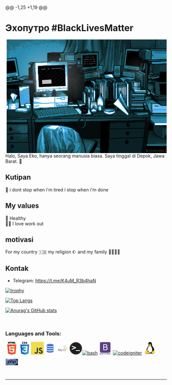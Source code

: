 @@ -1,25 +1,19 @@


# Эxопутро #BlackLivesMatter
<img align="right" alt="GIF" src="https://raw.githubusercontent.com/EkoPTH/EkoPTH/main/gif2.gif" width="500"/>
Halo, Saya Eko, hanya seorang manusia biasa. Saya tinggal di Depok, Jawa Barat. 🙌

## Kutipan
🔪 i dont stop when i'm tired i stop when i'm done
## My values
💖 Healthy<br>
🏃🏻‍ I love work out<br>


## motivasi
For my country 🇮🇩 my religion ☪️ and my family 👨‍👩‍👦‍👦

## Kontak
- Telegram: https://t.me/K4uM_R3b4haN


[![trophy](https://github-profile-trophy.vercel.app/?username=EkoPTH)](https://github.com/ryo-ma/github-profile-trophy)

[![Top Langs](https://github-readme-stats.vercel.app/api/top-langs/?username=EkoPTH)](https://github.com/anuraghazra/github-readme-stats)

[![Anurag's GitHub stats](https://github-readme-stats.vercel.app/api?username=EkoPTH)](https://github.com/anuraghazra/github-readme-stats)

<br />

### Languages and Tools:

[<img align="left" alt="HTML5" width="40" height="40" src="https://raw.githubusercontent.com/github/explore/80688e429a7d4ef2fca1e82350fe8e3517d3494d/topics/html/html.png" />][webdevplaylist]
[<img align="left" alt="CSS3" width="40" height="40" src="https://raw.githubusercontent.com/github/explore/80688e429a7d4ef2fca1e82350fe8e3517d3494d/topics/css/css.png" />][cssplaylist]
[<img align="left" alt="JavaScript" width="40" height="40" src="https://raw.githubusercontent.com/github/explore/80688e429a7d4ef2fca1e82350fe8e3517d3494d/topics/javascript/javascript.png" />][jsplaylist]
[<img align="left" alt="SQL" width="40" height="40" src="https://raw.githubusercontent.com/github/explore/80688e429a7d4ef2fca1e82350fe8e3517d3494d/topics/sql/sql.png" />][webdevplaylist]
[<img align="left" alt="MySQL" width="40" height="40" src="https://raw.githubusercontent.com/github/explore/80688e429a7d4ef2fca1e82350fe8e3517d3494d/topics/mysql/mysql.png" />][webdevplaylist]
[<img align="left" alt="Terminal" width="40" height="40" src="https://raw.githubusercontent.com/github/explore/80688e429a7d4ef2fca1e82350fe8e3517d3494d/topics/terminal/terminal.png" />][webdevplaylist]
[<img src="https://www.vectorlogo.zone/logos/gnu_bash/gnu_bash-icon.svg" alt="bash" width="40" height="40"/>][webdevplaylist]
[<img src="https://raw.githubusercontent.com/devicons/devicon/master/icons/bootstrap/bootstrap-plain-wordmark.svg" alt="bootstrap" width="40" height="40"/>][webdevplaylist]
[<img src="https://cdn.worldvectorlogo.com/logos/codeigniter.svg" alt="codeigniter" width="40" height="40"/>][webdevplaylist]
[<img src="https://raw.githubusercontent.com/devicons/devicon/master/icons/linux/linux-original.svg" alt="linux" width="40" height="40"/>
][webdevplaylist]
[<img src="https://raw.githubusercontent.com/devicons/devicon/master/icons/php/php-original.svg" alt="php" width="40" height="40"/>
][webdevplaylist]
<br />
<br />

---





[website]: https://codeSTACKr.com
[course]: http://vsCodeHero.com
[twitter]: https://twitter.com/codeSTACKr
[youtube]: https://youtube.com/codeSTACKr
[instagram]: https://instagram.com/codeSTACKr
[linkedin]: https://linkedin.com/in/codeSTACKr
[webdevplaylist]: https://www.youtube.com/playlist?list=PLkwxH9e_vrAJ0WbEsFA9W3I1W-g_BTsbt
[jsplaylist]: https://www.youtube.com/playlist?list=PLkwxH9e_vrALRJKu7wfXby3MKeflhTu6B
[cssplaylist]: https://www.youtube.com/playlist?list=PLkwxH9e_vrALSdvZuEh6gqQdmDoDIoqz4
[reactplaylist]: https://www.youtube.com/playlist?list=PLkwxH9e_vrAK4TdffpxKY3QGyHCpxFcQ0



